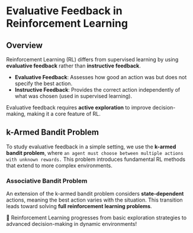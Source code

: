 # Evaluative Feedback in Reinforcement Learning

## Overview  

Reinforcement Learning (RL) differs from supervised learning by using **evaluative feedback** rather than **instructive feedback**.  

- **Evaluative Feedback**: Assesses how good an action was but does not specify the best action.  
- **Instructive Feedback**: Provides the correct action independently of what was chosen (used in supervised learning).  

Evaluative feedback requires **active exploration** to improve decision-making, making it a core feature of RL.  

## k-Armed Bandit Problem  

To study evaluative feedback in a simple setting, we use the **k-armed bandit problem**, where `an agent must choose between multiple actions with unknown rewards.`
This problem introduces fundamental RL methods that extend to more complex environments.  

### Associative Bandit Problem  

An extension of the k-armed bandit problem considers **state-dependent** actions, meaning the best action varies with the situation. This transition leads toward solving **full reinforcement learning problems**.  

🚀 Reinforcement Learning progresses from basic exploration strategies to advanced decision-making in dynamic environments!
